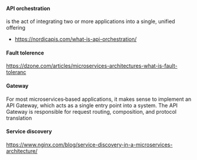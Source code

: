 #### API orchestration

is the act of integrating two or more applications into a single, unified offering

- https://nordicapis.com/what-is-api-orchestration/

#### Fault tolerence

https://dzone.com/articles/microservices-architectures-what-is-fault-toleranc

#### Gateway

For most microservices‑based applications, it makes sense to implement an API Gateway, which acts as a single entry point into a system. The API Gateway is responsible for request routing, composition, and protocol translation

#### Service discovery

https://www.nginx.com/blog/service-discovery-in-a-microservices-architecture/
